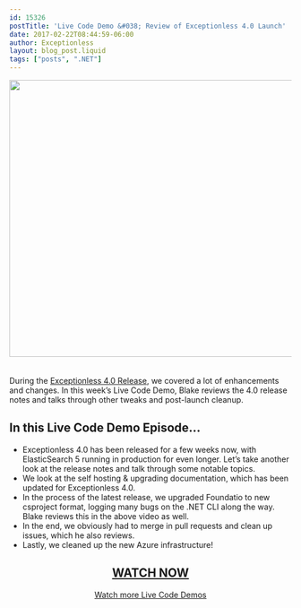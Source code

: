```yaml
---
id: 15326
postTitle: 'Live Code Demo &#038; Review of Exceptionless 4.0 Launch'
date: 2017-02-22T08:44:59-06:00
author: Exceptionless
layout: blog_post.liquid
tags: ["posts", ".NET"]
---
```

[<img loading="lazy" class="aligncenter size-large wp-image-15327" style="margin-bottom: 20px;" src="https://exceptionless.com/assets/170221-live-code-review-header-1024x538.jpg" alt="" width="940" height="494" data-id="15327" srcset="https://exceptionless.com/assets/170221-live-code-review-header-1024x538.jpg 1024w, https://exceptionless.com/assets/170221-live-code-review-header-300x158.jpg 300w, https://exceptionless.com/assets/170221-live-code-review-header-768x403.jpg 768w, https://exceptionless.com/assets/170221-live-code-review-header.jpg 1200w" sizes="(max-width: 940px) 100vw, 940px" />](https://www.liveedu.tv/niemyjski/videos/bG9BO-exceptionless-weekly-demo-2-6-17-3)

During the [Exceptionless 4.0 Release](https://exceptionless.com/exceptionless-4-0/), we covered a lot of enhancements and changes. In this week&#8217;s Live Code Demo, Blake reviews the 4.0 release notes and talks through other tweaks and post-launch cleanup.<!--more-->

## In this Live Code Demo Episode&#8230;

  * Exceptionless 4.0 has been released for a few weeks now, with ElasticSearch 5 running in production for even longer. Let&#8217;s take another look at the release notes and talk through some notable topics.
  * We look at the self hosting & upgrading documentation, which has been updated for Exceptionless 4.0.
  * In the process of the latest release, we upgraded Foundatio to new csproject format, logging many bugs on the .NET CLI along the way. Blake reviews this in the above video as well.
  * In the end, we obviously had to merge in pull requests and clean up issues, which he also reviews.
  * Lastly, we cleaned up the new Azure infrastructure!

<h2 style="text-align: center;">
  <a href="https://www.liveedu.tv/niemyjski/videos/bG9BO-exceptionless-weekly-demo-2-6-17-3">WATCH NOW</a>
</h2>

<p style="text-align: center;">
  <a href="https://exceptionless.com/category/live-coding/">Watch more Live Code Demos</a>
</p>
